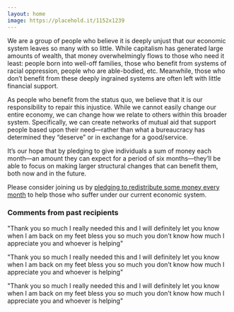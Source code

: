 ```yaml
---
layout: home
image: https://placehold.it/1152x1239
---
```


We are a group of people who believe it is deeply unjust that our economic system leaves so many with so little. While capitalism has generated large amounts of wealth, that money overwhelmingly flows to those who need it least: people born into well-off families, those who benefit from systems of racial oppression, people who are able-bodied, etc. Meanwhile, those who don’t benefit from these deeply ingrained systems are often left with little financial support.

As people who benefit from the status quo, we believe that it is our responsibility to repair this injustice. While we cannot easily change our entire economy, we can change how we relate to others within this broader system. Specifically, we can create networks of mutual aid that support people based upon their need—rather than what a bureaucracy has determined they “deserve” or in exchange for a good/service.

It’s our hope that by pledging to give individuals a sum of money each month—an amount they can expect for a period of six months—they’ll be able to focus on making larger structural changes that can benefit them, both now and in the future.

Please consider joining us by [pledging to redistribute some money every month](/how-to-give) to help those who suffer under our current economic system.

### Comments from past recipients

"Thank you so much I really needed this and I will definitely let you know when I am back on my feet bless you so much you don’t know how much I appreciate you and whoever is helping"

"Thank you so much I really needed this and I will definitely let you know when I am back on my feet bless you so much you don’t know how much I appreciate you and whoever is helping"

"Thank you so much I really needed this and I will definitely let you know when I am back on my feet bless you so much you don’t know how much I appreciate you and whoever is helping"
